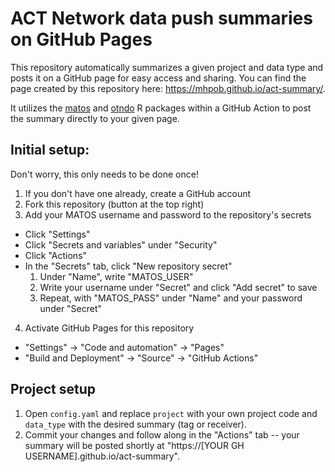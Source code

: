 # ACT Network data push summaries on GitHub Pages

This repository automatically summarizes a given project and data type and posts 
it on a GitHub page for easy access and sharing. You can find the page created 
by this repository here: <https://mhpob.github.io/act-summary/>.

It utilizes the [matos](https://matos.obrien.page) and [otndo](https://otndo.obrien.page) 
R packages within a GitHub Action to post the summary directly to your given page.

## Initial setup:

Don't worry, this only needs to be done once!

1. If you don't have one already, create a GitHub account
2. Fork this repository (button at the top right)
3. Add your MATOS username and password to the repository's secrets
  * Click "Settings"
  * Click "Secrets and variables" under "Security"
  * Click "Actions"
  * In the "Secrets" tab, click "New repository secret"
    1. Under "Name", write "MATOS_USER"
    2. Write your username under "Secret" and click "Add secret" to save
    3. Repeat, with "MATOS_PASS" under "Name" and your password under "Secret"
4. Activate GitHub Pages for this repository
  * "Settings" -> "Code and automation" -> "Pages"
  * "Build and Deployment" -> "Source" -> "GitHub Actions"


## Project setup

1. Open `config.yaml` and replace `project` with your own project code and 
`data_type` with the desired summary (tag or receiver).
2. Commit your changes and follow along in the "Actions" tab -- your summary 
will be posted shortly at "https://[YOUR GH USERNAME].github.io/act-summary".
